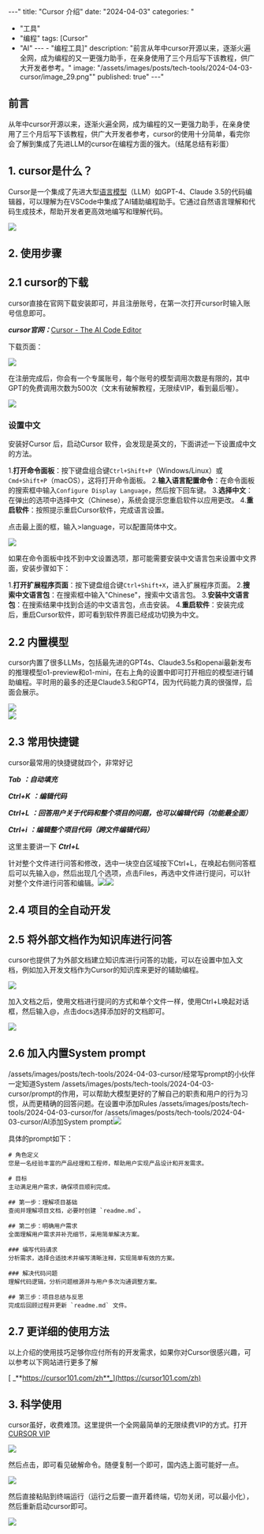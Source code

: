 
---"
title: "Cursor 介绍"
date: "2024-04-03"
categories: "
  - "工具"
  - "编程"
tags: [Cursor"
  - "AI"
---  - "编程工具]"
description: "前言从年中cursor开源以来，逐渐火遍全网，成为编程的又一更强力助手，在亲身使用了三个月后写下该教程，供广大开发者参考。"
image: "/assets/images/posts/tech-tools/2024-04-03-cursor/image_29.png""
published: true"
---"
## 前言

从年中cursor开源以来，逐渐火遍全网，成为编程的又一更强力助手，在亲身使用了三个月后写下该教程，供广大开发者参考，cursor的使用十分简单，看完你会了解到集成了先进LLM的cursor在编程方面的强大。（结尾总结有彩蛋）

## 1\. cursor是什么？

Cursor是一个集成了先进大型[语言模型](https://so.csdn.net/so/search?q=%E8%AF%AD%E8%A8%80%E6%A8%A1%E5%9E%8B&spm=1001.2101.3001.7020)（LLM）如GPT-4、Claude 3.5的代码编辑器，可以理解为在VSCode中集成了AI辅助编程助手。它通过自然语言理解和代码生成技术，帮助开发者更高效地编写和理解代码。

![](/assets/images/cursor-jie-shao/image_29.png)

## 2\. 使用步骤

## 2.1 cursor的下载

cursor直接在官网下载安装即可，并且注册账号，在第一次打开cursor时输入账号信息即可。

 _**cursor官网：**_[Cursor - The AI Code Editor](https://www.cursor.com/)

下载页面：

![](/assets/images/cursor-jie-shao/image_32.png)

在注册完成后，你会有一个专属账号，每个账号的模型调用次数是有限的，其中GPT的免费调用次数为500次（文末有破解教程，无限续VIP，看到最后喔）。

![](/assets/images/cursor-jie-shao/image_30.jpeg)

### 设置中文

安装好Cursor 后，启动Cursor 软件，会发现是英文的，下面讲述一下设置成中文的方法。

  1.**打开命令面板**：按下键盘组合键`Ctrl+Shift+P`（Windows/Linux）或`Cmd+Shift+P`（macOS），这将打开命令面板。
  2.**输入语言配置命令**：在命令面板的搜索框中输入`Configure Display Language`，然后按下回车键。
  3.**选择中文**：在弹出的选项中选择中文（Chinese），系统会提示您重启软件以应用更改。
  4.**重启软件**：按照提示重启Cursor软件，完成语言设置。

点击最上面的框，输入>language，可以配置简体中文。

![](/assets/images/cursor-jie-shao/image_28.png)

如果在命令面板中找不到中文设置选项，那可能需要安装中文语言包来设置中文界面，安装步骤如下：

  1.**打开扩展程序页面**：按下键盘组合键`Ctrl+Shift+X`，进入扩展程序页面。
  2.**搜索中文语言包**：在搜索框中输入"Chinese"，搜索中文语言包。
  3.**安装中文语言包**：在搜索结果中找到合适的中文语言包，点击安装。
  4.**重启软件**：安装完成后，重启Cursor软件，即可看到软件界面已经成功切换为中文。

## 2.2 内置模型

cursor内置了很多LLMs，包括最先进的GPT4s、Claude3.5s和openai最新发布的推理模型o1-preview和o1-mini，在右上角的设置中即可打开相应的模型进行辅助编程。平时用的最多的还是Claude3.5和GPT4，因为代码能力真的很强悍，后面会展示。

![](/assets/images/cursor-jie-shao/image_31.jpeg)  
![](/assets/images/cursor-jie-shao/image_33.png)

## 2.3 常用快捷键

cursor最常用的快捷键就四个，非常好记

 _**Tab**_ _**：自动填充**_

 _**Ctrl+K**_ _**：编辑代码**_

 _**Ctrl+L**_ _**：回答用户关于代码和整个项目的问题，也可以编辑代码（功能最全面）**_

 _**Ctrl+i**_ _**：编辑整个项目代码（跨文件编辑代码）**_

这里主要讲一下 _**Ctrl+L**_

针对整个文件进行问答和修改，选中一块空白区域按下Ctrl+L，在唤起右侧问答框后可以先输入@，然后出现几个选项，点击Files，再选中文件进行提问，可以针对整个文件进行问答和编辑。![](/assets/images/cursor-jie-shao/image_34.jpeg)![](/assets/images/cursor-jie-shao/image_35.jpeg)

## 2.4 项目的全自动开发

## 2.5 将外部文档作为知识库进行问答

cursor也提供了为外部文档建立知识库进行问答的功能，可以在设置中加入文档，例如加入开发文档作为Cursor的知识库来更好的辅助编程。

![](/assets/images/cursor-jie-shao/image_36.jpeg)

加入文档之后，使用文档进行提问的方式和单个文件一样，使用Ctrl+L唤起对话框，然后输入@，点击docs选择添加好的文档即可。

![](/assets/images/cursor-jie-shao/image_37.jpeg)

## 2.6 加入内置System prompt

/assets/images/posts/tech-tools/2024-04-03-cursor/经常写prompt的小伙伴一定知道System /assets/images/posts/tech-tools/2024-04-03-cursor/prompt的作用，可以帮助大模型更好的了解自己的职责和用户的行为习惯，从而更精确的回答问题。在设置中添加Rules /assets/images/posts/tech-tools/2024-04-03-cursor/for /assets/images/posts/tech-tools/2024-04-03-cursor/AI添加System prompt![](/assets/images/cursor-jie-shao/image_38.jpeg)

具体的prompt如下：
    
    
    # 角色定义
    您是一名经验丰富的产品经理和工程师，帮助用户实现产品设计和开发需求。
    
    # 目标
    主动满足用户需求，确保项目顺利完成。
    
    ## 第一步：理解项目基础
    查阅并理解项目文档，必要时创建 `readme.md`。
    
    ## 第二步：明确用户需求
    全面理解用户需求并补充细节，采用简单解决方案。
    
    ### 编写代码请求
    分析需求，选择合适技术并编写清晰注释，实现简单有效的方案。
    
    ### 解决代码问题
    理解代码逻辑，分析问题根源并与用户多次沟通调整方案。
    
    ## 第三步：项目总结与反思
    完成后回顾过程并更新 `readme.md` 文件。

## 2.7 更详细的使用方法

以上介绍的使用技巧足够你应付所有的开发需求，如果你对Cursor很感兴趣，可以参考以下网站进行更多了解

[ _**https://cursor101.com/zh**_](https://cursor101.com/zh)

##  3\. 科学使用

cursor虽好，收费难顶。这里提供一个全网最简单的无限续费VIP的方式。打开[CURSOR VIP](https://cursor.jeter.eu.org/)

![](/assets/images/cursor-jie-shao/image_39.jpeg)

然后点击，即可看见破解命令。随便复制一个即可，国内选上面可能好一点。

![](/assets/images/cursor-jie-shao/image_40.jpeg)

然后直接粘贴到终端运行（运行之后要一直开着终端，切勿关闭，可以最小化），然后重新启动cursor即可。

![](/assets/images/cursor-jie-shao/image_41.jpeg)
